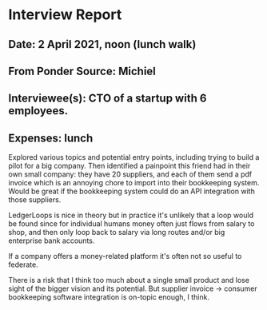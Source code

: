 # Interview Report
## Date: 2 April 2021, noon (lunch walk)
## From Ponder Source: Michiel
## Interviewee(s): CTO of a startup with 6 employees.
## Expenses: lunch

Explored various topics and potential entry points, including trying to build a pilot for a big company. Then identified a painpoint this friend had in their own small company: they have 20 suppliers, and each of them send a pdf invoice which is an annoying chore to import into their bookkeeping system. Would be great if the bookkeeping system could do an API integration with those suppliers.

LedgerLoops is nice in theory but in practice it's unlikely that a loop would be found since for individual humans money often just flows from salary to shop, and then only loop back to salary via long routes and/or big enterprise bank accounts.

If a company offers a money-related platform it's often not so useful to federate.

There is a risk that I think too much about a single small product and lose sight of the bigger vision and its potential. But supplier invoice -> consumer bookkeeping software integration is on-topic enough, I think.
